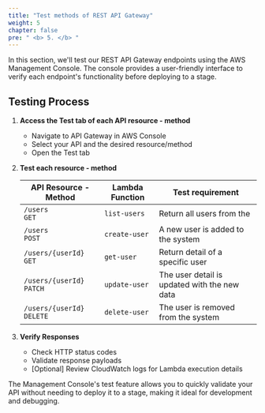 ```yaml
---
title: "Test methods of REST API Gateway"
weight: 5
chapter: false
pre: " <b> 5. </b> "
---
```


In this section, we'll test our REST API Gateway endpoints using the AWS Management Console. The console provides a user-friendly interface to verify each endpoint's functionality before deploying to a stage.

## Testing Process

1. **Access the Test tab of each API resource - method**
   - Navigate to API Gateway in AWS Console
   - Select your API and the desired resource/method
   - Open the Test tab

2. **Test each resource - method**

   | API Resource - Method    | Lambda Function | Test requirement                             |
   | ------------------------ | --------------- | -------------------------------------------- |
   | `/users          GET`    | `list-users`    | Return all users from the                    |
   | `/users          POST`   | `create-user`   | A new user is added to the system            |
   | `/users/{userId} GET`    | `get-user`      | Return detail of a specific user             |
   | `/users/{userId} PATCH`  | `update-user`   | The user detail is updated with the new data |
   | `/users/{userId} DELETE` | `delete-user`   | The user is removed from the system          |

3. **Verify Responses**
   - Check HTTP status codes
   - Validate response payloads
   - [Optional] Review CloudWatch logs for Lambda execution details

The Management Console's test feature allows you to quickly validate your API without needing to deploy it to a stage, making it ideal for development and debugging.
